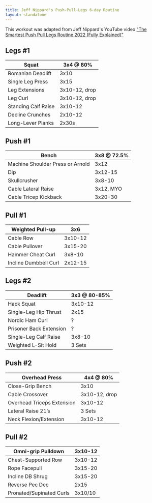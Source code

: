 ```yaml
---
title: Jeff Nippard's Push-Pull-Legs 6-day Routine
layout: standalone
---
```


This workout was adapted from Jeff Nippard's YouTube video ["The Smartest Push Pull Legs Routine 2022 (Fully Explained)"](https://youtu.be/qVek72z3F1U)

## Legs #1

| Squat               | 3x4 @ 80%     |
| ------------------- | ------------- |
| Romanian Deadlift   | 3x10          |
| Single Leg Press    | 3x15          |
| Leg Extensions      | 3x10-12, drop |
| Leg Curl            | 3x10-12, drop |
| Standing Calf Raise | 3x10-12       |
| Decline Crunches    | 2x10-12       |
| Long-Lever Planks   | 2x30s         |

## Push #1

| Bench                            | 3x8 @ 72.5% |
| -------------------------------- | ----------- |
| Machine Shoulder Press or Arnold | 3x12        |
| Dip                              | 3x12-15     |
| Skullcrusher                     | 3x8-10      |
| Cable Lateral Raise              | 3x12, MYO   |
| Cable Tricep Kickback            | 3x20-30     |

## Pull #1

| Weighted Pull-up      | 3x6     |
| --------------------- | ------- |
| Cable Row             | 3x10-12 |
| Cable Pullover        | 3x15-20 |
| Hammer Cheat Curl     | 3x8-10  |
| Incline Dumbbell Curl | 2x12-15 |

## Legs #2

| Deadlift                | 3x3 @ 80-85% |
| ----------------------- | ------------ |
| Hack Squat              | 3x10-12      |
| Single-Leg Hip Thrust   | 2x15         |
| Nordic Ham Curl         | ?            |
| Prisoner Back Extension | ?            |
| Single-Leg Calf Raise   | 3x8-10       |
| Weighted L-Sit Hold     | 3 Sets       |

## Push #2

| Overhead Press             | 4x4 @ 80%     |
| -------------------------- | ------------- |
| Close-Grip Bench           | 3x10          |
| Cable Crossover            | 3x10-12, drop |
| Overhead Triceps Extension | 3x10-12       |
| Lateral Raise 21’s         | 3 Sets        |
| Neck Flexion/Extension     | 3x10-12       |

## Pull #2

| Omni-grip Pulldown       | 3x10-12 |
| ------------------------ | ------- |
| Chest-Supported Row      | 3x10-12 |
| Rope Facepull            | 3x15-20 |
| Incline DB Shrug         | 3x15-20 |
| Reverse Pec Dec          | 2x15    |
| Pronated/Supinated Curls | 3x10/10 |
